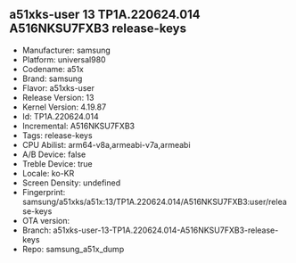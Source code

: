 ## a51xks-user 13 TP1A.220624.014 A516NKSU7FXB3 release-keys
- Manufacturer: samsung
- Platform: universal980
- Codename: a51x
- Brand: samsung
- Flavor: a51xks-user
- Release Version: 13
- Kernel Version: 4.19.87
- Id: TP1A.220624.014
- Incremental: A516NKSU7FXB3
- Tags: release-keys
- CPU Abilist: arm64-v8a,armeabi-v7a,armeabi
- A/B Device: false
- Treble Device: true
- Locale: ko-KR
- Screen Density: undefined
- Fingerprint: samsung/a51xks/a51x:13/TP1A.220624.014/A516NKSU7FXB3:user/release-keys
- OTA version: 
- Branch: a51xks-user-13-TP1A.220624.014-A516NKSU7FXB3-release-keys
- Repo: samsung_a51x_dump
